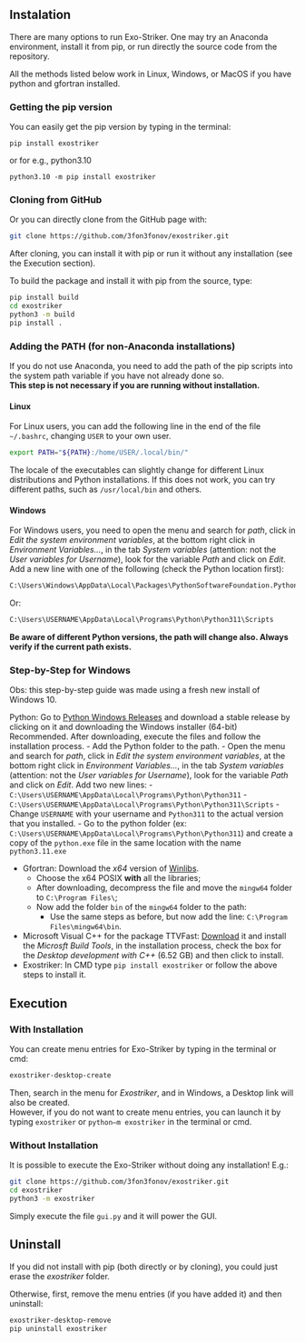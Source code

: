## Instalation

There are many options to run Exo-Striker. One may try an Anaconda environment, install it from pip, or run directly the source code from the repository.  

All the methods listed below work in Linux, Windows, or MacOS if you have python and gfortran installed.

### Getting the pip version
You can easily get the pip version by typing in the terminal:

```
pip install exostriker
```
or for e.g., python3.10

```
python3.10 -m pip install exostriker
```

### Cloning from GitHub

Or you can directly clone from the GitHub page with:

```bash
git clone https://github.com/3fon3fonov/exostriker.git
```

After cloning, you can install it with pip or run it without any installation (see the Execution section).  

To build the package and install it with pip from the source, type:  

```bash
pip install build
cd exostriker
python3 -m build
pip install .
```

### Adding the PATH (for non-Anaconda installations)
If you do not use Anaconda, you need to add the path of the pip scripts into the system path variable if you have not already done so.  
**This step is not necessary if you are running without installation.**

#### Linux
For Linux users, you can add the following line in the end of the file `~/.bashrc`, changing `USER` to your own user.

```bash
export PATH="${PATH}:/home/USER/.local/bin/"
```

The locale of the executables can slightly change for different Linux distributions and Python installations. If this does not work, you can try different paths, such as `/usr/local/bin` and others.


#### Windows
For Windows users, you need to open the menu and search for *path*, click in *Edit the system environment variables*, at the bottom right click in *Environment Variables...*, in the tab *System variables* (attention: not the *User variables for Username*), look for the variable *Path* and click on *Edit*. Add a new line with one of the following (check the Python location first):

```bash
C:\Users\Windows\AppData\Local\Packages\PythonSoftwareFoundation.Python.3.11_qbz5n2kfra8p0\LocalCache\local-packages\Python311\Scripts
```

Or:

```bash
C:\Users\USERNAME\AppData\Local\Programs\Python\Python311\Scripts
```

**Be aware of different Python versions, the path will change also. Always verify if the current path exists.**

### Step-by-Step for Windows
Obs: this step-by-step guide was made using a fresh new install of Windows 10.

Python: Go to [Python Windows Releases](https://www.python.org/downloads/windows/) and download a stable release by clicking on it and downloading the Windows installer (64-bit) Recommended. After downloading, execute the files and follow the installation process.
    - Add the Python folder to the path.
        - Open the menu and search for *path*, click in *Edit the system environment variables*, at the bottom right click in *Environment Variables...*, in the tab *System variables* (attention: not the *User variables for Username*), look for the variable *Path* and click on *Edit*. Add two new lines:
            - `C:\Users\USERNAME\AppData\Local\Programs\Python\Python311`
            - `C:\Users\USERNAME\AppData\Local\Programs\Python\Python311\Scripts`
            - Change `USERNAME` with your username and `Python311` to the actual version that you installed.
    - Go to the python folder (ex: `C:\Users\USERNAME\AppData\Local\Programs\Python\Python311`) and create a copy of the `python.exe` file in the same location with the name `python3.11.exe`
- Gfortran: Download the *x64* version of [Winlibs](https://winlibs.com).
    - Choose the x64 POSIX **with** all the libraries;
    - After downloading, decompress the file and move the `mingw64` folder to `C:\Program Files\`;
    - Now add the folder `bin` of the `mingw64` folder to the path:
         - Use the same steps as before, but now add the line: `C:\Program Files\mingw64\bin`.
- Microsoft Visual C++ for the package TTVFast: [Download](https://visualstudio.microsoft.com/visual-cpp-build-tools/) it and install the *Microsft Build Tools*, in the installation process, check the box for the *Desktop development with C++* (6.52 GB) and then click to install.
- Exostriker: In CMD type `pip install exostriker` or follow the above steps to install it.

## Execution

### With Installation
You can create menu entries for Exo-Striker by typing in the terminal or cmd:  

```bash
exostriker-desktop-create
```

Then, search in the menu for *Exostriker*, and in Windows, a Desktop link will also be created.  
However, if you do not want to create menu entries, you can launch it by typing `exostriker` or `python—m exostriker` in the terminal or cmd.

### **Without Installation**
It is possible to execute the Exo-Striker without doing any installation! E.g.: 

```bash
git clone https://github.com/3fon3fonov/exostriker.git
cd exostriker
python3 -m exostriker
```


Simply execute the file `gui.py` and it will power the GUI.

## Uninstall
If you did not install with pip (both directly or by cloning), you could just erase the *exostriker* folder.  

Otherwise, first, remove the menu entries (if you have added it) and then uninstall:

```bash
exostriker-desktop-remove
pip uninstall exostriker
```
